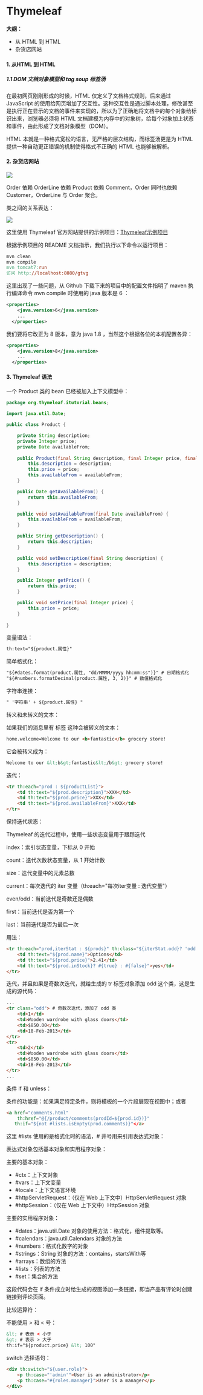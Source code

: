 # Thymeleaf

**大纲：**

* 从 HTML 到 HTML
* 杂货店网站



#### 1. 从HTML 到 HTML

##### 1.1 DOM 文档对象模型和 tag soup 标签汤

在最初网页刚刚形成的时候，HTML 仅定义了文档格式规则，后来通过 JavaScript 的使用给网页增加了交互性。这种交互性是通过脚本处理，修改甚至是执行正在显示的文档的事件来实现的，所以为了正确地将文档中的每个对象给标识出来，浏览器必须将 HTML 文档建模为内存中的对象树，给每个对象加上状态和事件，由此形成了文档对象模型（DOM）。

HTML 本就是一种格式宽松的语言，无严格的层次结构，而标签汤更是为 HTML 提供一种自动更正错误的机制使得格式不正确的 HTML 也能够被解析。



#### 2. 杂货店网站



![](https://gitee.com/zhang-jianhua1/blogimage/raw/master/img/20211015194531.png)

Order 依赖 OrderLine 依赖 Product 依赖 Comment，Order 同时也依赖 Customer，OrderLine 与 Order 聚合。



类之间的关系表达：

![](https://gitee.com/zhang-jianhua1/blogimage/raw/master/img/20211015200043.png)



这里使用 Thymeleaf 官方网站提供的示例项目：[Thymeleaf示例项目](https://github.com/thymeleaf/thymeleafexamples-gtvg)

根据示例项目的 README 文档指示，我们执行以下命令以运行项目：

~~~makefile
mvn clean
mvn compile
mvn tomcat7:run
访问 http://localhost:8080/gtvg
~~~

这里出现了一些问题，从 Github 下载下来的项目中的配置文件指明了 maven 执行编译命令 mvn compile 时使用的 java 版本是 6 ：

~~~xml
<properties>
    <java.version>6</java.version>
    ...
  </properties>
~~~

我们要将它改正为 8 版本，意为 java 1.8 ，当然这个根据各位的本机配置各异：

~~~xml
<properties>
    <java.version>8</java.version>
    ...
  </properties>
~~~



#### 3. Thymeleaf 语法

一个 Product 类的 bean 已经被加入上下文模型中：

~~~java
package org.thymeleaf.itutorial.beans;

import java.util.Date;

public class Product {

    private String description;
    private Integer price;
    private Date availableFrom;
    
    public Product(final String description, final Integer price, final Date availableFrom) {
        this.description = description;
        this.price = price;
        this.availableFrom = availableFrom;
    }

    public Date getAvailableFrom() {
        return this.availableFrom;
    }

    public void setAvailableFrom(final Date availableFrom) {
        this.availableFrom = availableFrom;
    }

    public String getDescription() {
        return this.description;
    }

    public void setDescription(final String description) {
        this.description = description;
    }

    public Integer getPrice() {
        return this.price;
    }

    public void setPrice(final Integer price) {
        this.price = price;
    }
    
}
~~~

变量语法：

~~~html
th:text="${product.属性}"
~~~

简单格式化：

~~~html
"${#dates.format(product.属性, "dd/MMMM/yyyy hh:mm:ss")}" # 日期格式化
"${#numbers.formatDecimal(product.属性, 3, 2)}" # 数值格式化
~~~

字符串连接：

~~~html
" '字符串' + ${product.属性} "
~~~

转义和未转义的文本：

如果我们的消息里有 标签 这种会被转义的文本：

~~~html
home.welcome=Welcome to our <b>fantastic</b> grocery store!
~~~

它会被转义成为：

~~~html
Welcome to our &lt;b&gt;fantastic&lt;/b&gt; grocery store!
~~~

迭代：

~~~html
<tr th:each="prod : ${productList}">
	<td th:text="${prod.description}">XXX</td>
	<td th:text="${prod.price}">XXX</td>
	<td th:text="${prod.availableFrom}">XXX</td>
</tr>
~~~

保持迭代状态：

Thymeleaf 的迭代过程中，使用一些状态变量用于跟踪迭代

index：索引状态变量，下标从 0 开始

count：迭代次数状态变量，从 1 开始计数

size：迭代变量中的元素总数

current：每次迭代的 iter 变量（th:each="每次iter变量 : 迭代变量"）

even/odd：当前迭代是奇数还是偶数

first：当前迭代是否为第一个

last：当前迭代是否为最后一次

用法：

~~~html
<tr th:each="prod,iterStat : ${prods}" th:class="${iterStat.odd}? 'odd'">
    <td th:text="${prod.name}">Options</td>
    <td th:text="${prod.price}">2.41</td>
    <td th:text="${prod.inStock}? #{true} : #{false}">yes</td>
</tr>
~~~

迭代，并且如果是奇数次迭代，就给生成的 tr 标签对象添加 odd 这个类，这是生成的源代码：

~~~html
...
<tr class="odd"> # 奇数次迭代，添加了 odd 类
	<td>1</td>
	<td>Wooden wardrobe with glass doors</td>
	<td>$850.00</td>
	<td>18-Feb-2013</td>
</tr>
<tr>
	<td>2</td>
	<td>Wooden wardrobe with glass doors</td>
	<td>$850.00</td>
	<td>18-Feb-2013</td>
</tr>
...
~~~

条件 if 和 unless：

条件的功能是：如果满足特定条件，则将模板的一个片段展现在视图中；或者

~~~html
<a href="comments.html"
	th:href="@{/product/comments(prodId=${prod.id})}"
   th:if="${not #lists.isEmpty(prod.comments)}"</a>
~~~

这里 #lists 使用的是格式化时的语法，# 井号用来引用表达式对象：

表达式对象包括基本对象和实用程序对象：

主要的基本对象：

* #ctx：上下文对象
* #vars：上下文变量
* #locale：上下文语言环境
* #httpServletRequest：（仅在 Web 上下文中）HttpServletRequest 对象
* #httpSession：（仅在 Web 上下文中）HttpSession 对象

主要的实用程序对象：

* #dates：java.util.Date 对象的使用方法：格式化，组件提取等。
* #calendars：java.util.Calendars 对象的方法
* #numbers：格式化数字的对象
* #strings：String 对象的方法：contains，startsWith等
* #arrays：数组的方法
* #lists：列表的方法
* #set：集合的方法

这段代码会在 if 条件成立时给生成的视图添加一条链接，即当产品有评论时创建链接到评论页面。

比较运算符：

不能使用 > 和 < 号：

~~~html
&lt; # 表示 < 小于
&gt; # 表示 > 大于
th:if="${product.price} &lt; 100"
~~~



switch 选择语句：

~~~html
<div th:switch="${user.role}">
    <p th:case="'admin'">User is an administrator</p>
    <p th:case="#{roles.manager}">User is a manager</p>
</div>
~~~





